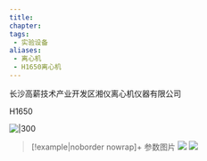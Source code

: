 ```yaml
---
title: 
chapter:
tags: 
 - 实验设备
aliases:
 - 离心机
 - H1650离心机
---
```


长沙高薪技术产业开发区湘仪离心机仪器有限公司

H1650

![|300](https://i0.hdslb.com/bfs/album/1114e79a33888440d8ffba17e8e9e463ccb62a46.jpg)



> [!example|noborder nowrap]+ 参数图片
![](https://i0.hdslb.com/bfs/album/5c86e41d11d21e80286e892c0c90242b33e6ee0b.jpg)
![](https://i0.hdslb.com/bfs/album/67d23a74ba3d73907c12f162a077d298ea5a3ae3.jpg)

